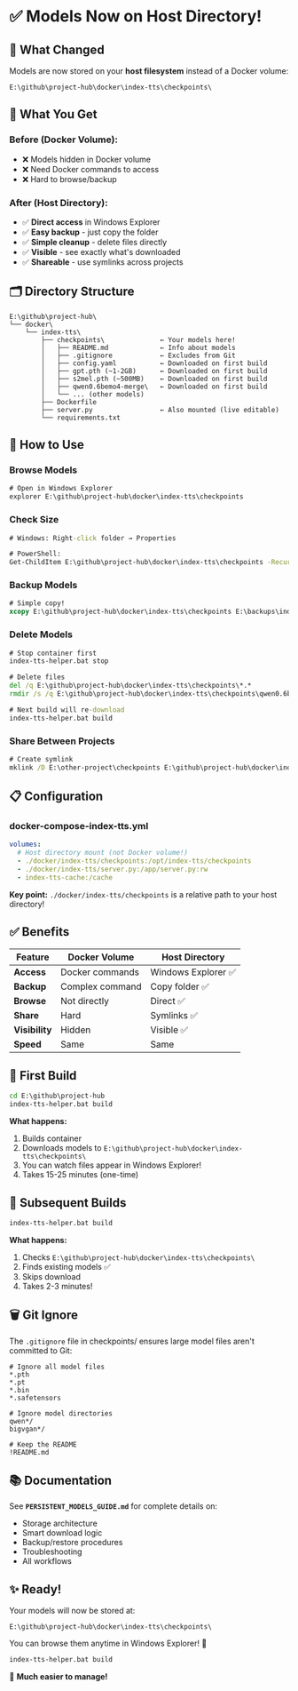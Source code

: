 # ✅ Models Now on Host Directory!

## 🎯 What Changed

Models are now stored on your **host filesystem** instead of a Docker volume:

```
E:\github\project-hub\docker\index-tts\checkpoints\
```

## 📁 What You Get

### Before (Docker Volume):

- ❌ Models hidden in Docker volume
- ❌ Need Docker commands to access
- ❌ Hard to browse/backup

### After (Host Directory):

- ✅ **Direct access** in Windows Explorer
- ✅ **Easy backup** - just copy the folder
- ✅ **Simple cleanup** - delete files directly
- ✅ **Visible** - see exactly what's downloaded
- ✅ **Shareable** - use symlinks across projects

## 🗂️ Directory Structure

```
E:\github\project-hub\
└── docker\
    └── index-tts\
        ├── checkpoints\              ← Your models here!
        │   ├── README.md             ← Info about models
        │   ├── .gitignore            ← Excludes from Git
        │   ├── config.yaml           ← Downloaded on first build
        │   ├── gpt.pth (~1-2GB)      ← Downloaded on first build
        │   ├── s2mel.pth (~500MB)    ← Downloaded on first build
        │   ├── qwen0.6bemo4-merge\   ← Downloaded on first build
        │   └── ... (other models)
        ├── Dockerfile
        ├── server.py                 ← Also mounted (live editable)
        └── requirements.txt
```

## 🚀 How to Use

### Browse Models

```cmd
# Open in Windows Explorer
explorer E:\github\project-hub\docker\index-tts\checkpoints
```

### Check Size

```cmd
# Windows: Right-click folder → Properties

# PowerShell:
Get-ChildItem E:\github\project-hub\docker\index-tts\checkpoints -Recurse | Measure-Object -Property Length -Sum
```

### Backup Models

```cmd
# Simple copy!
xcopy E:\github\project-hub\docker\index-tts\checkpoints E:\backups\index-tts\ /E /I /Y
```

### Delete Models

```cmd
# Stop container first
index-tts-helper.bat stop

# Delete files
del /q E:\github\project-hub\docker\index-tts\checkpoints\*.*
rmdir /s /q E:\github\project-hub\docker\index-tts\checkpoints\qwen0.6bemo4-merge

# Next build will re-download
index-tts-helper.bat build
```

### Share Between Projects

```cmd
# Create symlink
mklink /D E:\other-project\checkpoints E:\github\project-hub\docker\index-tts\checkpoints
```

## 📋 Configuration

### docker-compose-index-tts.yml

```yaml
volumes:
  # Host directory mount (not Docker volume!)
  - ./docker/index-tts/checkpoints:/opt/index-tts/checkpoints
  - ./docker/index-tts/server.py:/app/server.py:rw
  - index-tts-cache:/cache
```

**Key point:** `./docker/index-tts/checkpoints` is a relative path to your host directory!

## ✅ Benefits

| Feature        | Docker Volume   | Host Directory     |
|----------------|-----------------|--------------------|
| **Access**     | Docker commands | Windows Explorer ✅ |
| **Backup**     | Complex command | Copy folder ✅      |
| **Browse**     | Not directly    | Direct ✅           |
| **Share**      | Hard            | Symlinks ✅         |
| **Visibility** | Hidden          | Visible ✅          |
| **Speed**      | Same            | Same               |

## 🎯 First Build

```cmd
cd E:\github\project-hub
index-tts-helper.bat build
```

**What happens:**

1. Builds container
2. Downloads models to `E:\github\project-hub\docker\index-tts\checkpoints\`
3. You can watch files appear in Windows Explorer!
4. Takes 15-25 minutes (one-time)

## 🚀 Subsequent Builds

```cmd
index-tts-helper.bat build
```

**What happens:**

1. Checks `E:\github\project-hub\docker\index-tts\checkpoints\`
2. Finds existing models ✅
3. Skips download
4. Takes 2-3 minutes!

## 🗑️ Git Ignore

The `.gitignore` file in checkpoints/ ensures large model files aren't committed to Git:

```gitignore
# Ignore all model files
*.pth
*.pt
*.bin
*.safetensors

# Ignore model directories
qwen*/
bigvgan*/

# Keep the README
!README.md
```

## 📚 Documentation

See **`PERSISTENT_MODELS_GUIDE.md`** for complete details on:

- Storage architecture
- Smart download logic
- Backup/restore procedures
- Troubleshooting
- All workflows

## ✨ Ready!

Your models will now be stored at:

```
E:\github\project-hub\docker\index-tts\checkpoints\
```

You can browse them anytime in Windows Explorer! 📁

```cmd
index-tts-helper.bat build
```

🎉 **Much easier to manage!**

